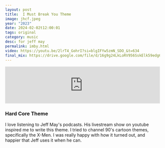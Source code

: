 ```yaml
---
layout: post
title:  I Must Break You Theme
image: jhcf.jpeg
year: "2023"
date: 2024-02-02t12:00:01
tags: original
category: music
desc: for jeff may
permalink: imby.html
video: https://youtu.be/2lrT4_GohrI?si=blgIFYw5zmN_SDO_&t=634
final_mix: https://drive.google.com/file/d/16g9g24LkLoRV956SskElk59edg6ey1TK/view?usp=sharing
---
```


<iframe width="100%" height="120px" scrolling="no" frameborder="no" allow="autoplay" src="https://w.soundcloud.com/player/?url=https%3A//api.soundcloud.com/tracks/1735824741&color=%23ff5500&auto_play=false&show_user=true"></iframe>

### Hard Core Theme

I love listening to Jeff May's podcasts. His livestream show on youtube inspired me to write this theme. I tried to channel 90's cartoon themes, specifically the X-Men. I was really happy with how it turned out, and happier that Jeff uses it when he can.

